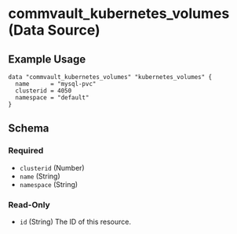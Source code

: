 # commvault_kubernetes_volumes (Data Source)

## Example Usage


```hcl
data "commvault_kubernetes_volumes" "kubernetes_volumes" {
  name      = "mysql-pvc"
  clusterid = 4050
  namespace = "default"
}
```



<!-- schema generated by tfplugindocs -->
## Schema

### Required

- `clusterid` (Number)
- `name` (String)
- `namespace` (String)

### Read-Only

- `id` (String) The ID of this resource.


